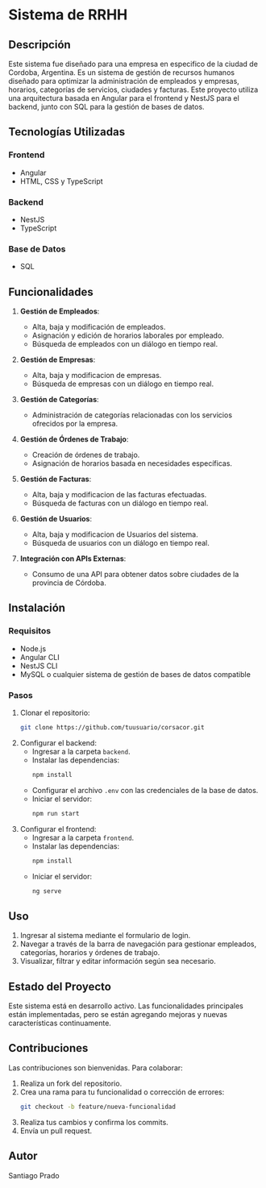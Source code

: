 # Sistema de RRHH 

## Descripción
Este sistema fue diseñado para una empresa en especifico de la ciudad de Cordoba, Argentina. Es un sistema de gestión de recursos humanos diseñado para optimizar la administración de empleados y empresas, horarios, categorías de servicios, ciudades y facturas. Este proyecto utiliza una arquitectura basada en Angular para el frontend y NestJS para el backend, junto con SQL para la gestión de bases de datos.

## Tecnologías Utilizadas

### Frontend
- Angular
- HTML, CSS y TypeScript

### Backend
- NestJS
- TypeScript

### Base de Datos
- SQL

## Funcionalidades

1. **Gestión de Empleados**:
   - Alta, baja y modificación de empleados.
   - Asignación y edición de horarios laborales por empleado.
   - Búsqueda de empleados con un diálogo en tiempo real.

2. **Gestión de Empresas**:
   - Alta, baja y modificacion de empresas.
   - Búsqueda de empresas con un diálogo en tiempo real.
  
3. **Gestión de Categorías**:
   - Administración de categorías relacionadas con los servicios ofrecidos por la empresa.

4. **Gestión de Órdenes de Trabajo**:
   - Creación de órdenes de trabajo.
   - Asignación de horarios basada en necesidades específicas.
     
5. **Gestión de Facturas**:
   - Alta, baja y modificacion de las facturas efectuadas.
   - Búsqueda de facturas con un diálogo en tiempo real.
     
6. **Gestión de Usuarios**:
   - Alta, baja y modificacion de Usuarios del sistema.
   - Búsqueda de usuarios con un diálogo en tiempo real.

7. **Integración con APIs Externas**:
   - Consumo de una API para obtener datos sobre ciudades de la provincia de Córdoba.

## Instalación

### Requisitos
- Node.js
- Angular CLI
- NestJS CLI
- MySQL o cualquier sistema de gestión de bases de datos compatible

### Pasos

1. Clonar el repositorio:
   ```bash
   git clone https://github.com/tuusuario/corsacor.git
   ```
2. Configurar el backend:
   - Ingresar a la carpeta `backend`.
   - Instalar las dependencias:
     ```bash
     npm install
     ```
   - Configurar el archivo `.env` con las credenciales de la base de datos.
   - Iniciar el servidor:
     ```bash
     npm run start
     ```
3. Configurar el frontend:
   - Ingresar a la carpeta `frontend`.
   - Instalar las dependencias:
     ```bash
     npm install
     ```
   - Iniciar el servidor:
     ```bash
     ng serve
     ```

## Uso

1. Ingresar al sistema mediante el formulario de login.
2. Navegar a través de la barra de navegación para gestionar empleados, categorías, horarios y órdenes de trabajo.
3. Visualizar, filtrar y editar información según sea necesario.

## Estado del Proyecto

Este sistema está en desarrollo activo. Las funcionalidades principales están implementadas, pero se están agregando mejoras y nuevas características continuamente.

## Contribuciones

Las contribuciones son bienvenidas. Para colaborar:

1. Realiza un fork del repositorio.
2. Crea una rama para tu funcionalidad o corrección de errores:
   ```bash
   git checkout -b feature/nueva-funcionalidad
   ```
3. Realiza tus cambios y confirma los commits.
4. Envía un pull request.

## Autor

Santiago Prado
